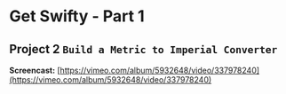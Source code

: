 # Get Swifty - Part 1

## Project 2 `Build a Metric to Imperial Converter`

**Screencast:** [https://vimeo.com/album/5932648/video/337978240](https://vimeo.com/album/5932648/video/337978240)
